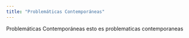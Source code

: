 ```yaml
---
title: "Problemáticas Contemporáneas"
---
```


Problemáticas Contemporáneas
esto es problematicas contemporaneas

